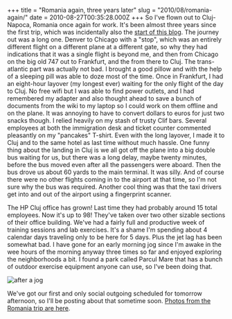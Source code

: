 +++
title = "Romania again, three years later"
slug = "2010/08/romania-again/"
date = 2010-08-27T00:35:28.000Z
+++
So I've flown out to Cluj-Napoca, Romania once again for work. It's been almost three years since the first trip, which was incidentally also the [start of this blog](/persblog/2007/10/petes-travel-adventure-2007-begins-friday-october-5th). The journey out was a long one. Denver to Chicago with a "stop", which was an entirely different flight on a different plane at a different gate, so why they had indications that it was a single flight is beyond me, and then from Chicago on the big old 747 out to Frankfurt, and the from there to Cluj. The trans-atlantic part was actually not bad. I brought a good pillow and with the help of a sleeping pill was able to doze most of the time. Once in Frankfurt, I had an eight-hour layover (my longest ever) waiting for the only flight of the day to Cluj. No free wifi but I was able to find power outlets, and I had remembered my adapter and also thought ahead to save a bunch of documents from the wiki to my laptop so I could work on them offline and on the plane. It was annoying to have to convert dollars to euros for just two snacks though. I relied heavily on my stash of trusty Clif bars. Several employees at both the immigration desk and ticket counter commented pleasantly on my "pancakes" T-shirt. Even with the long layover, I made it to Cluj and to the same hotel as last time without much hassle. One funny thing about the landing in Cluj is we all got off the plane into a big double bus waiting for us, but there was a long delay, maybe twenty minutes, before the bus moved even after all the passengers were aboard. Then the bus drove us about 60 yards to the main terminal. It was silly. And of course there were no other flights coming in to the airport at that time, so I'm not sure why the bus was required. Another cool thing was that the taxi drivers get into and out of the airport using a fingerprint scanner.

The HP Cluj office has grown! Last time they had probably around 15 total employees. Now it's up to 98! They've taken over two other sizable sections of their office building. We've had a fairly full and productive week of training sessions and lab exercises. It's a shame I'm spending about 4 calendar days traveling only to be here for 5 days. Plus the jet lag has been somewhat bad. I have gone for an early morning jog since I'm awake in the wee hours of the morning anyway three times so far and enjoyed exploring the neighborhoods a bit. I found a park called Parcul Mare that has a bunch of outdoor exercise equipment anyone can use, so I've been doing that.

![after a jog](/photos/romania_august_2010/050_cluj.jpg)

We've got our first and only social outgoing scheduled for tomorrow afternoon, so I'll be posting about that sometime soon. [Photos from the Romania trip are here](/app/photos?gallery=romania_august_2010).